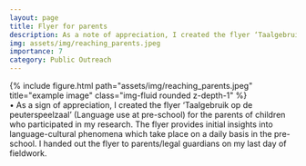 ```yaml
---
layout: page
title: Flyer for parents
description: As a note of appreciation, I created the flyer ‘Taalgebruik op de peuterspeelzaal’ (Language use at pre-school) for the parents of children who participated in my research. 
img: assets/img/reaching_parents.jpeg
importance: 7
category: Public Outreach
---
```

<div class="row">
    <div class="col-sm mt-3 mt-md-0">
        {% include figure.html path="assets/img/reaching_parents.jpeg" title="example image" class="img-fluid rounded z-depth-1" %}
    </div>
</div>
<div class="caption">
</div>
•	As a sign of appreciation, I created the flyer ‘Taalgebruik op de peuterspeelzaal’ (Language use at pre-school) for the parents of children who participated in my research. The flyer provides initial insights into language-cultural phenomena which take place on a daily basis in the pre-school. I handed out the flyer to parents/legal guardians on my last day of fieldwork.